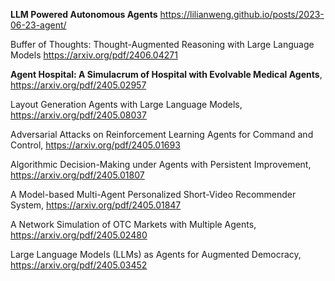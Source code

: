 **LLM Powered Autonomous Agents**
https://lilianweng.github.io/posts/2023-06-23-agent/



Buffer of Thoughts: Thought-Augmented Reasoning  with Large Language Models https://arxiv.org/pdf/2406.04271

**Agent Hospital: A Simulacrum of Hospital with Evolvable Medical Agents**, https://arxiv.org/pdf/2405.02957

Layout Generation Agents with Large Language Models, https://arxiv.org/pdf/2405.08037

Adversarial Attacks on Reinforcement Learning Agents for Command and Control, https://arxiv.org/pdf/2405.01693 

Algorithmic Decision-Making under Agents with Persistent Improvement, https://arxiv.org/pdf/2405.01807

A Model-based Multi-Agent Personalized Short-Video Recommender System, https://arxiv.org/pdf/2405.01847

A Network Simulation of OTC Markets with Multiple Agents, https://arxiv.org/pdf/2405.02480

Large Language Models (LLMs) as Agents for Augmented Democracy, https://arxiv.org/pdf/2405.03452
